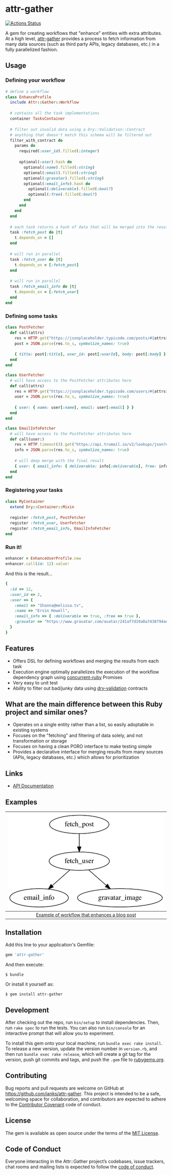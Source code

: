 # attr-gather

[![Actions Status](https://github.com/ianks/attr-gather/workflows/.github/workflows/ruby.yml/badge.svg)](https://github.com/ianks/attr-gather/actions)

A gem for creating workflows that "enhance" entities with extra attributes. At a high level, [attr-gather](https://github.com/ianks/attr-gather) provides a process to fetch information from many data sources (such as third party APIs, legacy databases, etc.) in a fully parallelized fashion.

## Usage

### Defining your workflow

```ruby
# define a workflow
class EnhanceProfile
  include Attr::Gather::Workflow

  # contains all the task implementations
  container TasksContainer

  # filter out invalid data using a Dry::Validation::Contract
  # anything that doesn't match this schema will be filtered out
  filter_with_contract do
    params do
      required(:user_id).filled(:integer)

      optional(:user).hash do
        optional(:name).filled(:string)
        optional(:email).filled(:string)
        optional(:gravatar).filled(:string)
        optional(:email_info).hash do
          optional(:deliverable).filled(:bool?)
          optional(:free).filled(:bool?)
        end
      end
    end
  end

  # each task returns a hash of data that will be merged into the result
  task :fetch_post do |t|
    t.depends_on = []
  end

  # will run in parallel
  task :fetch_user do |t|
    t.depends_on = [:fetch_post]
  end

  # will run in parallel
  task :fetch_email_info do |t|
    t.depends_on = [:fetch_user]
  end
end
```

### Defining some tasks

```ruby
class PostFetcher
  def call(attrs)
    res = HTTP.get("https://jsonplaceholder.typicode.com/posts/#{attrs[:id]}")
    post = JSON.parse(res.to_s, symbolize_names: true)

    { title: post[:title], user_id: post[:userId], body: post[:body] }
  end
end
```

```ruby
class UserFetcher
  # will have access to the PostFetcher attributes here
  def call(attrs)
    res = HTTP.get("https://jsonplaceholder.typicode.com/users/#{attrs[:user_id]}")
    user = JSON.parse(res.to_s, symbolize_names: true)

    { user: { name: user[:name], email: user[:email] } }
  end
end
```

```ruby
class EmailInfoFetcher
  # will have access to the PostFetcher attributes here
  def call(user:)
    res = HTTP.timeout(3).get("https://api.trumail.io/v2/lookups/json?email=#{user[:email]}")
    info = JSON.parse(res.to_s, symbolize_names: true)

    # will deep merge with the final result
    { user: { email_info: { deliverable: info[:deliverable], free: info[:free] } } }
  end
end
```

### Registering your tasks

```ruby
class MyContainer
  extend Dry::Container::Mixin
  
  register :fetch_post, PostFetcher
  register :fetch_user, UserFetcher
  register :fetch_email_info, EmailInfoFetcher
end
```

### Run it!

```ruby
enhancer = EnhanceUserProfile.new
enhancer.call(id: 12).value!
```

And this is the result...

```ruby
{
  :id => 12,
  :user_id => 2,
  :user => {
    :email => "Shanna@melissa.tv",
    :name => "Ervin Howell",
    :email_info => { :deliverable => true, :free => true },
    :gravatar => "https://www.gravatar.com/avatar/241af7d19a0a7438794aef21e4e19b79"
  }
}
```

## Features

- Offers DSL for defining workflows and merging the results from each task
- Execution engine optimally parallelizes the execution of the workflow dependency graph using [concurrent-ruby](https://github.com/ruby-concurrency/concurrent-ruby) Promises
- Very easy to unit test
- Ability to filter out bad/junky data using [dry-validation](https://dry-rb.org/gems/dry-validation) contracts

## What are the main difference between this Ruby project and similar ones?

- Operates on a single entity rather than a list, so easily adoptable in existing systems
- Focuses on the "fetching" and filtering of data solely, and not transformation or storage
- Focuses on having a clean PORO interface to make testing simple
- Provides a declarative interface for merging results from many sources (APIs, legacy databases, etc.) which allows for prioritization

## Links

- [API Documentation](https://www.rubydoc.info/gems/attr-gather)

## Examples

| [![SVG of Workflow](./examples/post_enhancer.svg)](./examples/post_enhancer.rb) |
| :-----------------------------------------------------------------------------: |
|  [Example of workflow that enhances a blog post](./examples/post_enhancer.rb)   |

## Installation

Add this line to your application's Gemfile:

```ruby
gem 'attr-gather'
```

And then execute:

    $ bundle

Or install it yourself as:

    $ gem install attr-gather

## Development

After checking out the repo, run `bin/setup` to install dependencies. Then, run
`rake spec` to run the tests. You can also run `bin/console` for an interactive
prompt that will allow you to experiment.

To install this gem onto your local machine, run `bundle exec rake install`. To
release a new version, update the version number in `version.rb`, and then run
`bundle exec rake release`, which will create a git tag for the version, push
git commits and tags, and push the `.gem` file to
[rubygems.org](https://rubygems.org).

## Contributing

Bug reports and pull requests are welcome on GitHub at
https://github.com/ianks/attr-gather. This project is intended to be a safe,
welcoming space for collaboration, and contributors are expected to adhere to
the [Contributor Covenant](http://contributor-covenant.org) code of conduct.

## License

The gem is available as open source under the terms of the [MIT
License](https://opensource.org/licenses/MIT).

## Code of Conduct

Everyone interacting in the Attr::Gather project’s codebases, issue trackers,
chat rooms and mailing lists is expected to follow the [code of
conduct](https://github.com/ianks/attr-gather/blob/master/CODE_OF_CONDUCT.md).
